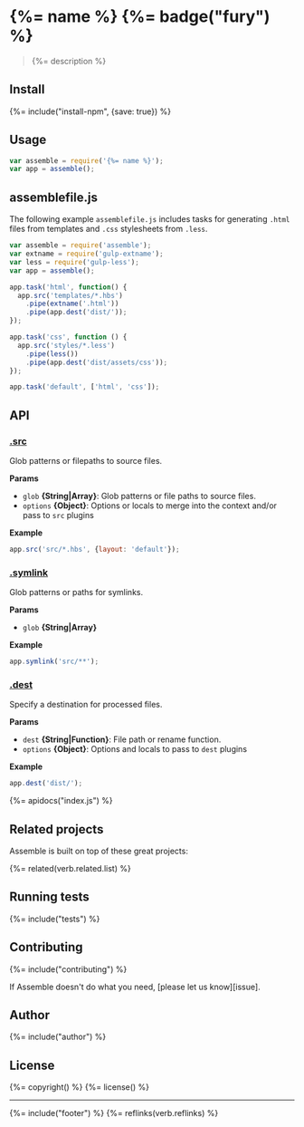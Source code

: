 # {%= name %} {%= badge("fury") %}

> {%= description %}

<!-- toc -->

## Install
{%= include("install-npm", {save: true}) %}

## Usage

```js
var assemble = require('{%= name %}');
var app = assemble();
```

## assemblefile.js

The following example `assemblefile.js` includes tasks for generating `.html` files from templates and `.css` stylesheets from `.less`.

```js
var assemble = require('assemble');
var extname = require('gulp-extname');
var less = require('gulp-less');
var app = assemble();

app.task('html', function() {
  app.src('templates/*.hbs')
    .pipe(extname('.html'))
    .pipe(app.dest('dist/'));
});

app.task('css', function () {
  app.src('styles/*.less')
    .pipe(less())
    .pipe(app.dest('dist/assets/css'));
});

app.task('default', ['html', 'css']);
```

## API

### [.src](index.js#L91)

Glob patterns or filepaths to source files.

**Params**

* `glob` **{String|Array}**: Glob patterns or file paths to source files.
* `options` **{Object}**: Options or locals to merge into the context and/or pass to `src` plugins

**Example**

```js
app.src('src/*.hbs', {layout: 'default'});
```

### [.symlink](index.js#L102)

Glob patterns or paths for symlinks.

**Params**

* `glob` **{String|Array}**

**Example**

```js
app.symlink('src/**');
```

### [.dest](index.js#L114)

Specify a destination for processed files.

**Params**

* `dest` **{String|Function}**: File path or rename function.
* `options` **{Object}**: Options and locals to pass to `dest` plugins

**Example**

```js
app.dest('dist/');
```

{%= apidocs("index.js") %}

## Related projects

Assemble is built on top of these great projects:

{%= related(verb.related.list) %}  

## Running tests
{%= include("tests") %}

## Contributing
{%= include("contributing") %}

If Assemble doesn't do what you need, [please let us know][issue].

## Author
{%= include("author") %}

## License
{%= copyright() %}
{%= license() %}

***

{%= include("footer") %}
{%= reflinks(verb.reflinks) %}
